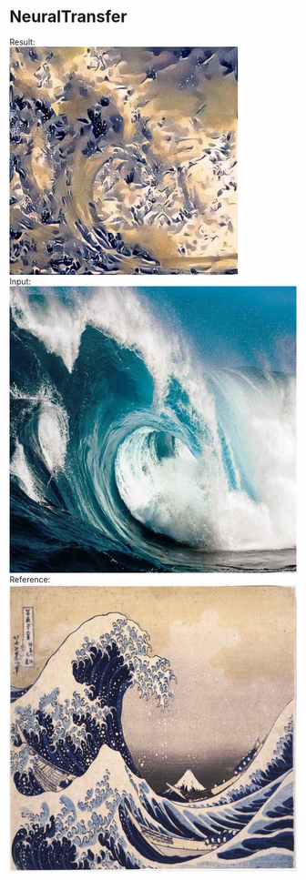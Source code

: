 # NeuralTransfer
Result:
<br/>
![](https://github.com/totenhund/NeuralTransfer/raw/master/EWVVWdgX0AIOl8d.jpeg) 
<br/>
Input:
<br/>
![](https://github.com/totenhund/NeuralTransfer/raw/master/input.jpg)
<br/>
Reference:
<br/>
![](https://github.com/totenhund/NeuralTransfer/raw/master/reference.jpg)
